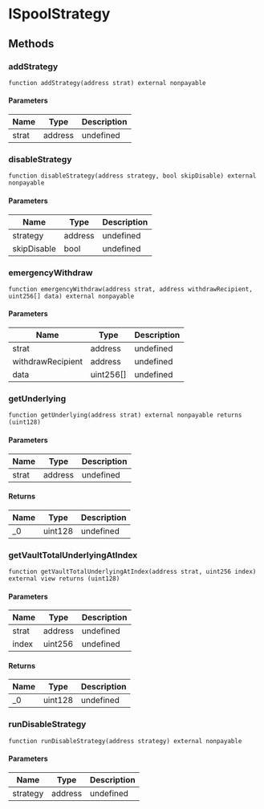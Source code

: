 # ISpoolStrategy









## Methods

### addStrategy

```solidity
function addStrategy(address strat) external nonpayable
```





#### Parameters

| Name | Type | Description |
|---|---|---|
| strat | address | undefined

### disableStrategy

```solidity
function disableStrategy(address strategy, bool skipDisable) external nonpayable
```





#### Parameters

| Name | Type | Description |
|---|---|---|
| strategy | address | undefined
| skipDisable | bool | undefined

### emergencyWithdraw

```solidity
function emergencyWithdraw(address strat, address withdrawRecipient, uint256[] data) external nonpayable
```





#### Parameters

| Name | Type | Description |
|---|---|---|
| strat | address | undefined
| withdrawRecipient | address | undefined
| data | uint256[] | undefined

### getUnderlying

```solidity
function getUnderlying(address strat) external nonpayable returns (uint128)
```





#### Parameters

| Name | Type | Description |
|---|---|---|
| strat | address | undefined

#### Returns

| Name | Type | Description |
|---|---|---|
| _0 | uint128 | undefined

### getVaultTotalUnderlyingAtIndex

```solidity
function getVaultTotalUnderlyingAtIndex(address strat, uint256 index) external view returns (uint128)
```





#### Parameters

| Name | Type | Description |
|---|---|---|
| strat | address | undefined
| index | uint256 | undefined

#### Returns

| Name | Type | Description |
|---|---|---|
| _0 | uint128 | undefined

### runDisableStrategy

```solidity
function runDisableStrategy(address strategy) external nonpayable
```





#### Parameters

| Name | Type | Description |
|---|---|---|
| strategy | address | undefined




